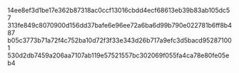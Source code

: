 14ee8ef3d1be17e362b87318ac0ccf13016cbdd4ecf68613eb39b83ab105dc57
313fe849c8070900d156dd37bafe6e96ee72a6ba6d99b790e022781b6ff8b487
b05c3773b71a72f4c752ba10d72f3f33e343d26b717a9efc3d5bacd952871001
530d2db7459a206aa7107ab119e57521557bc302069f055fa4ca78e80fe05eb4
